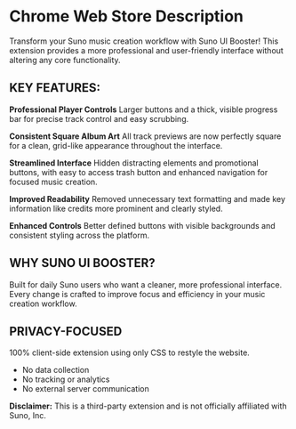 # Chrome Web Store Description

Transform your Suno music creation workflow with Suno UI Booster! This extension provides a more professional and user-friendly interface without altering any core functionality.

## KEY FEATURES:

**Professional Player Controls**
Larger buttons and a thick, visible progress bar for precise track control and easy scrubbing.

**Consistent Square Album Art**
All track previews are now perfectly square for a clean, grid-like appearance throughout the interface.

**Streamlined Interface**
Hidden distracting elements and promotional buttons, with easy to access trash button and enhanced navigation for focused music creation.

**Improved Readability**
Removed unnecessary text formatting and made key information like credits more prominent and clearly styled.

**Enhanced Controls**
Better defined buttons with visible backgrounds and consistent styling across the platform.

## WHY SUNO UI BOOSTER?
Built for daily Suno users who want a cleaner, more professional interface. Every change is crafted to improve focus and efficiency in your music creation workflow.

## PRIVACY-FOCUSED
100% client-side extension using only CSS to restyle the website.
- No data collection
- No tracking or analytics
- No external server communication

**Disclaimer:** This is a third-party extension and is not officially affiliated with Suno, Inc.
